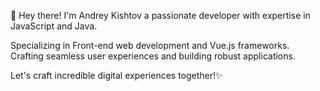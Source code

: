 <p>👋 Hey there! I'm Andrey Kishtov a passionate developer with expertise in JavaScript and Java.</p>
<p>Specializing in Front-end web development and Vue.js frameworks.</br>
Crafting seamless user experiences and building robust applications.</p>

<p>
  Let's craft incredible digital experiences together!✨
</p>
